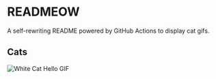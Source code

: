 # READMEOW

A self-rewriting README powered by GitHub Actions to display cat gifs.

## Cats

![White Cat Hello GIF](https://media4.giphy.com/media/v1.Y2lkPTlhY2QwMmRhZWZuMjBhYTc1MW4ydXlnZGhzZzBmNDRvN2EwMDZjaHE2Z2puaDQzeSZlcD12MV9naWZzX3NlYXJjaCZjdD1n/vFKqnCdLPNOKc/200.gif)
